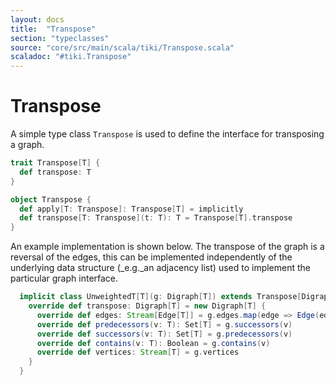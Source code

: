 ```yaml
---
layout: docs 
title:  "Transpose"
section: "typeclasses"
source: "core/src/main/scala/tiki/Transpose.scala"
scaladoc: "#tiki.Transpose"
---
```

# Transpose

A simple type class `Transpose` is used to define the interface for transposing a graph.

```scala
trait Transpose[T] {
  def transpose: T
}

object Transpose {
  def apply[T: Transpose]: Transpose[T] = implicitly
  def transpose[T: Transpose](t: T): T = Transpose[T].transpose
}
```
An example implementation is shown below. The transpose of the graph is a reversal of the edges,
this can be implemented independently of the underlying data structure (_e.g._an adjacency list) used to implement the particular graph
interface.
```scala
  implicit class UnweightedT[T](g: Digraph[T]) extends Transpose[Digraph[T]] {
    override def transpose: Digraph[T] = new Digraph[T] {
      override def edges: Stream[Edge[T]] = g.edges.map(edge => Edge(edge.to,edge.from))
      override def predecessors(v: T): Set[T] = g.successors(v)
      override def successors(v: T): Set[T] = g.predecessors(v)
      override def contains(v: T): Boolean = g.contains(v)
      override def vertices: Stream[T] = g.vertices
    }
  }
```